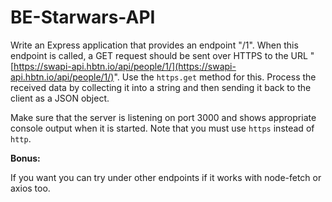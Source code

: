 # BE-Starwars-API

Write an Express application that provides an endpoint "/1". When this endpoint is called, a GET request should be sent over HTTPS to the URL "[https://swapi-api.hbtn.io/api/people/1/](https://swapi-api.hbtn.io/api/people/1/)". Use the `https.get` method for this. Process the received data by collecting it into a string and then sending it back to the client as a JSON object. 

Make sure that the server is listening on port 3000 and shows appropriate console output when it is started. Note that you must use `https` instead of `http`.

**Bonus:**

If you want you can try under other endpoints if it works with node-fetch or axios too.
